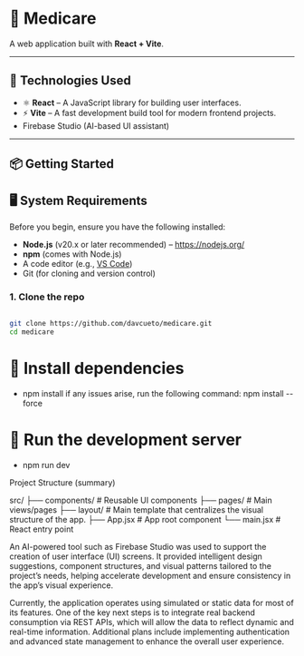 # 🚀 Medicare

A web application built with **React + Vite**.

---

## 🧰 Technologies Used

- ⚛️ **React** – A JavaScript library for building user interfaces.
- ⚡ **Vite** – A fast development build tool for modern frontend projects.
- Firebase Studio (AI-based UI assistant)

---

## 📦 Getting Started

## 🖥️ System Requirements

Before you begin, ensure you have the following installed:

- **Node.js** (v20.x or later recommended) – https://nodejs.org/
- **npm** (comes with Node.js)
- A code editor (e.g., [VS Code](https://code.visualstudio.com/))
- Git (for cloning and version control)

### 1. Clone the repo

```bash

git clone https://github.com/davcueto/medicare.git
cd medicare

```
# 🚀 Install dependencies
  - npm install
if any issues arise, run the following command:
    npm install --force

# 🚀 Run the development server
  - npm run dev

Project Structure (summary)

src/
├── components/       # Reusable UI components
├── pages/            # Main views/pages
├── layout/           # Main template that centralizes the visual structure of the app.
├── App.jsx           # App root component
└── main.jsx          # React entry point




An AI-powered tool such as Firebase Studio was used to support the creation of user interface (UI) screens. It provided intelligent design suggestions, component structures, and visual patterns tailored to the project’s needs, helping accelerate development and ensure consistency in the app’s visual experience.

Currently, the application operates using simulated or static data for most of its features. One of the key next steps is to integrate real backend consumption via REST APIs, which will allow the data to reflect dynamic and real-time information. Additional plans include implementing authentication and advanced state management to enhance the overall user experience.


